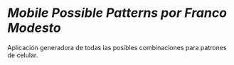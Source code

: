 # *Mobile Possible Patterns por Franco Modesto*
Aplicación generadora de todas las posibles combinaciones para patrones de celular.